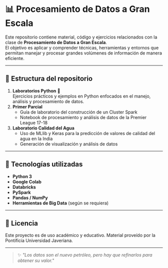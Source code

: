 # 📊 Procesamiento de Datos a Gran Escala

Este repositorio contiene material, código y ejercicios relacionados con la clase de **Procesamiento de Datos a Gran Escala**.  
El objetivo es aplicar y comprender técnicas, herramientas y entornos que permitan manejar y procesar grandes volúmenes de información de manera eficiente.

---

## 📂 Estructura del repositorio

1. **Laboratorios Python** 🐍  
   Ejercicios prácticos y ejemplos en Python enfocados en el manejo, análisis y procesamiento de datos.
2. **Primer Parcial**
   - Guía de laboratorio del construcción de un Cluster Spark
   - Notebook de procesamiento y análisis de datos de la Premier League 17-18
3. **Laboratorio Calidad del Agua**
    - Uso de MLlib y Keras para la predicción de valores de calidad del agua en la India
    - Generación de visualización y análisis de datos

---

## 🚀 Tecnologías utilizadas
- **Python 3**
- **Google Colab**
- **Databricks**
- **PySpark**
- **Pandas / NumPy**
- **Herramientas de Big Data** (según se requiera)

---

## 📜 Licencia
Este proyecto es de uso académico y educativo. Material proveído por la Pontificia Universidad Javeriana.

---

> ✨ *"Los datos son el nuevo petróleo, pero hay que refinarlos para obtener su valor."*

